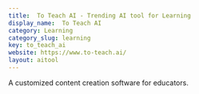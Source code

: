 ```yaml
---
title:  To Teach AI - Trending AI tool for Learning
display_name:  To Teach AI
category: Learning
category_slug: learning
key: to_teach_ai
website: https://www.to-teach.ai/
layout: aitool
---
```


A customized content creation software for educators.

